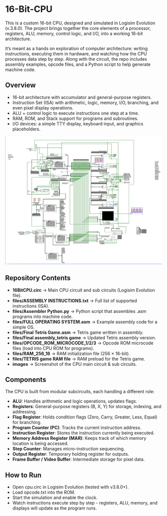 # 16-Bit-CPU
This is a custom 16-bit CPU, designed and simulated in Logisim Evolution (v.3.8.0).
The project brings together the core elements of a processor, registers, ALU, memory, control logic, and I/O, into a working 16-bit architecture.

It’s meant as a hands on exploration of computer architecture: writing instructions, executing them in hardware, and watching how the CPU processes data step by step. Along with the circuit, the repo includes assembly examples, opcode files, and a Python script to help generate machine code.

## Overview
- 16-bit architecture with accumulator and general-purpose registers.
- Instruction Set (ISA) with arithmetic, logic, memory, I/O, branching, and even pixel display operations.
- ALU + control logic to execute instructions one step at a time.
- RAM, ROM, and Stack support for programs and subroutines.
- I/O devices: a simple TTY display, keyboard input, and graphics placeholders.

![16-bit CPU Circuit](images/16%20Bit%20CPU.png)

## Repository Contents
- **16BitCPU.circ** → Main CPU circuit and sub circuits (Logisim Evolution file).
- **files/ASSEMBLY INSTRUCTIONS.txt** → Full list of supported instructions (ISA).
- **files/Assembler Python.py** → Python script that assembles .asm programs into machine code.
- **files/FULL OPERATING SYSTEM.asm** → Example assembly code for a simple OS.
- **files/Final Tetris Game.asm** → Tetris game written in assembly.
- **files/Final assembly_tetris game** → Updated Tetris assembly version.
- **files/OPCODE_ROM_MICROCODE_1/2/3** → Opcode ROM microcode files (load into CPU ROM for programs).
- **files/RAM_256_16** → RAM initialization file (256 × 16-bit).
- **files/TETRIS game RAM file** → RAM preload for the Tetris game.
- **images** → Screenshot of the CPU main circuit & sub circuits.

## Components
The CPU is built from modular subcircuits, each handling a different role:
- **ALU**: Handles arithmetic and logic operations, updates flags.
- **Registers**: General-purpose registers (B, X, Y) for storage, indexing, and addressing.
- **Flag Register**: Holds condition flags (Zero, Carry, Greater, Less, Equal) for branching.
- **Program Counter (PC)**: Tracks the current instruction address.
- **Instruction Register**: Stores the instruction currently being executed.
- **Memory Address Register (MAR)**: Keeps track of which memory location is being accessed.
- **Step Counter**: Manages micro-instruction sequencing.
- **Output Register**: Temporary holding register for outputs.
- **Frame Buffer / Video Buffer**: Intermediate storage for pixel data.

## How to Run
- Open cpu.circ in Logisim Evolution (tested with v3.8.0+).
- Load opcode.txt into the ROM.
- Start the simulation and enable the clock.
- Watch instructions execute step by step - registers, ALU, memory, and displays will update as the program runs.
